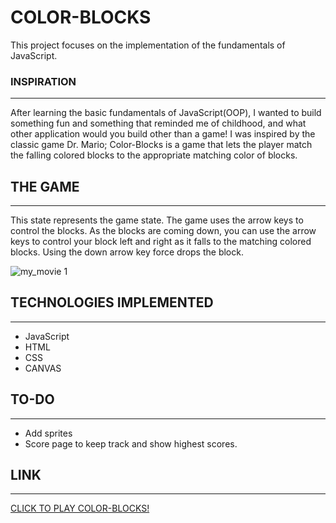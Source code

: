 # COLOR-BLOCKS
  
  This project focuses on the implementation of the fundamentals of JavaScript. 

### INSPIRATION
-----------------

  After learning the basic fundamentals of JavaScript(OOP), I wanted to build something fun and something that reminded me of childhood, and what other application would you build other than a game! I was inspired by the classic game Dr. Mario; Color-Blocks is a game that lets the player match the falling colored blocks to the appropriate matching color of blocks. 

## THE GAME
-----------------

  This state represents the game state. The game uses the arrow keys to control the blocks. As the blocks are coming down, you can use the arrow keys to control your block left and right as it falls to the matching colored blocks. Using the down arrow key force drops the block.

![my_movie 1](https://cloud.githubusercontent.com/assets/16325330/17796975/c88cb402-6579-11e6-87d1-ac391e5fef7c.gif)

## TECHNOLOGIES IMPLEMENTED
-----------------
* JavaScript
* HTML
* CSS
* CANVAS

## TO-DO
-----------------
* Add sprites
* Score page to keep track and show highest scores.

## LINK
-----------------
[CLICK TO PLAY COLOR-BLOCKS!](https://colorblocks.herokuapp.com/ "Color-Blocks")




